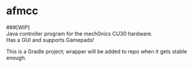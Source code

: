 # afmcc
###[WIP]  
Java controller program for the mech0nics CU30 hardware.  
Has a GUI and supports Gamepads!  

This is a Gradle project; wrapper will be added to repo when it gets stable enough.
